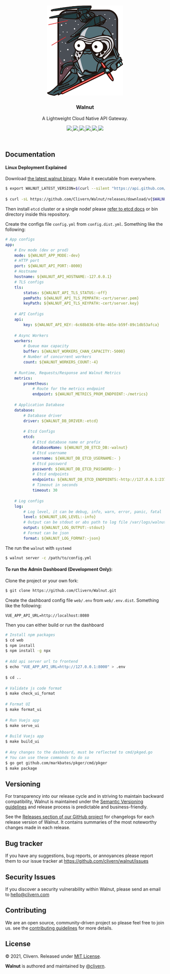 <p align="center">
    <img src="/assets/logo.png?v=0.1.0" width="240" />
    <h3 align="center">Walnut</h3>
    <p align="center">A Lightweight Cloud Native API Gateway.</p>
    <p align="center">
        <a href="https://github.com/Clivern/Walnut/actions/workflows/build.yml">
            <img src="https://github.com/Clivern/Walnut/actions/workflows/build.yml/badge.svg">
        </a>
        <a href="https://github.com/Clivern/Walnut/actions">
            <img src="https://github.com/Clivern/Walnut/workflows/Release/badge.svg">
        </a>
        <a href="https://github.com/Clivern/Walnut/releases">
            <img src="https://img.shields.io/badge/Version-0.1.0-red.svg">
        </a>
        <a href="https://goreportcard.com/report/github.com/Clivern/Walnut">
            <img src="https://goreportcard.com/badge/github.com/Clivern/Walnut?v=0.1.0">
        </a>
        <a href="https://godoc.org/github.com/clivern/walnut">
            <img src="https://godoc.org/github.com/clivern/walnut?status.svg">
        </a>
        <a href="https://github.com/Clivern/Walnut/blob/master/LICENSE">
            <img src="https://img.shields.io/badge/LICENSE-MIT-orange.svg">
        </a>
    </p>
</p>
<br/>


## Documentation

#### Linux Deployment Explained

Download [the latest walnut binary](https://github.com/Clivern/Walnut/releases). Make it executable from everywhere.

```zsh
$ export WALNUT_LATEST_VERSION=$(curl --silent "https://api.github.com/repos/Clivern/Walnut/releases/latest" | jq '.tag_name' | sed -E 's/.*"([^"]+)".*/\1/' | tr -d v)

$ curl -sL https://github.com/Clivern/Walnut/releases/download/v{$WALNUT_LATEST_VERSION}/walnut_{$WALNUT_LATEST_VERSION}_Linux_x86_64.tar.gz | tar xz
```

Then install `etcd` cluster or a single node! please [refer to etcd docs](https://etcd.io/docs/v3.5/) or bin directory inside this repository.

Create the configs file `config.yml` from `config.dist.yml`. Something like the following:

```yaml
# App configs
app:
    # Env mode (dev or prod)
    mode: ${WALNUT_APP_MODE:-dev}
    # HTTP port
    port: ${WALNUT_API_PORT:-8000}
    # Hostname
    hostname: ${WALNUT_API_HOSTNAME:-127.0.0.1}
    # TLS configs
    tls:
        status: ${WALNUT_API_TLS_STATUS:-off}
        pemPath: ${WALNUT_API_TLS_PEMPATH:-cert/server.pem}
        keyPath: ${WALNUT_API_TLS_KEYPATH:-cert/server.key}

    # API Configs
    api:
        key: ${WALNUT_API_KEY:-6c68b836-6f8e-465e-b59f-89c1db53afca}

    # Async Workers
    workers:
        # Queue max capacity
        buffer: ${WALNUT_WORKERS_CHAN_CAPACITY:-5000}
        # Number of concurrent workers
        count: ${WALNUT_WORKERS_COUNT:-4}

    # Runtime, Requests/Response and Walnut Metrics
    metrics:
        prometheus:
            # Route for the metrics endpoint
            endpoint: ${WALNUT_METRICS_PROM_ENDPOINT:-/metrics}

    # Application Database
    database:
        # Database driver
        driver: ${WALNUT_DB_DRIVER:-etcd}

        # Etcd Configs
        etcd:
            # Etcd database name or prefix
            databaseName: ${WALNUT_DB_ETCD_DB:-walnut}
            # Etcd username
            username: ${WALNUT_DB_ETCD_USERNAME:- }
            # Etcd password
            password: ${WALNUT_DB_ETCD_PASSWORD:- }
            # Etcd endpoints
            endpoints: ${WALNUT_DB_ETCD_ENDPOINTS:-http://127.0.0.1:2379}
            # Timeout in seconds
            timeout: 30

    # Log configs
    log:
        # Log level, it can be debug, info, warn, error, panic, fatal
        level: ${WALNUT_LOG_LEVEL:-info}
        # Output can be stdout or abs path to log file /var/logs/walnut.log
        output: ${WALNUT_LOG_OUTPUT:-stdout}
        # Format can be json
        format: ${WALNUT_LOG_FORMAT:-json}
```

The run the `walnut` with `systemd`

```zsh
$ walnut server -c /path/to/config.yml
```

#### To run the Admin Dashboard (Development Only):

Clone the project or your own fork:

```zsh
$ git clone https://github.com/Clivern/Walnut.git
```

Create the dashboard config file `web/.env` from `web/.env.dist`. Something like the following:

```
VUE_APP_API_URL=http://localhost:8080
```

Then you can either build or run the dashboard

```zsh
# Install npm packages
$ cd web
$ npm install
$ npm install -g npx

# Add api server url to frontend
$ echo "VUE_APP_API_URL=http://127.0.0.1:8000" > .env

$ cd ..

# Validate js code format
$ make check_ui_format

# Format UI
$ make format_ui

# Run Vuejs app
$ make serve_ui

# Build Vuejs app
$ make build_ui

# Any changes to the dashboard, must be reflected to cmd/pkged.go
# You can use these commands to do so
$ go get github.com/markbates/pkger/cmd/pkger
$ make package
```


## Versioning

For transparency into our release cycle and in striving to maintain backward compatibility, Walnut is maintained under the [Semantic Versioning guidelines](https://semver.org/) and release process is predictable and business-friendly.

See the [Releases section of our GitHub project](https://github.com/clivern/walnut/releases) for changelogs for each release version of Walnut. It contains summaries of the most noteworthy changes made in each release.


## Bug tracker

If you have any suggestions, bug reports, or annoyances please report them to our issue tracker at https://github.com/clivern/walnut/issues


## Security Issues

If you discover a security vulnerability within Walnut, please send an email to [hello@clivern.com](mailto:hello@clivern.com)


## Contributing

We are an open source, community-driven project so please feel free to join us. see the [contributing guidelines](CONTRIBUTING.md) for more details.


## License

© 2021, Clivern. Released under [MIT License](https://opensource.org/licenses/mit-license.php).

**Walnut** is authored and maintained by [@clivern](http://github.com/clivern).
